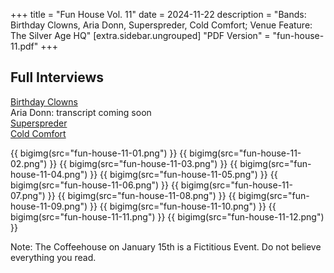 +++
title = "Fun House Vol. 11"
date = 2024-11-22
description = "Bands: Birthday Clowns, Aria Donn, Superspreder, Cold Comfort; Venue Feature: The Silver Age HQ"
[extra.sidebar.ungrouped]
"PDF Version" = "fun-house-11.pdf"
+++

## Full Interviews
[Birthday Clowns](https://www.youtube.com/watch?v=rIsPiDvOo6k)<br>
Aria Donn: transcript coming soon<br>
[Superspreder](https://www.youtube.com/watch?v=p7-F1RzG3Pc)<br>
[Cold Comfort](https://www.youtube.com/watch?v=9jJCNaosoos)

{{ bigimg(src="fun-house-11-01.png") }}
{{ bigimg(src="fun-house-11-02.png") }}
{{ bigimg(src="fun-house-11-03.png") }}
{{ bigimg(src="fun-house-11-04.png") }}
{{ bigimg(src="fun-house-11-05.png") }}
{{ bigimg(src="fun-house-11-06.png") }}
{{ bigimg(src="fun-house-11-07.png") }}
{{ bigimg(src="fun-house-11-08.png") }}
{{ bigimg(src="fun-house-11-09.png") }}
{{ bigimg(src="fun-house-11-10.png") }}
{{ bigimg(src="fun-house-11-11.png") }}
{{ bigimg(src="fun-house-11-12.png") }}

Note: The Coffeehouse on January 15th is a Fictitious Event. Do not believe everything you read.
